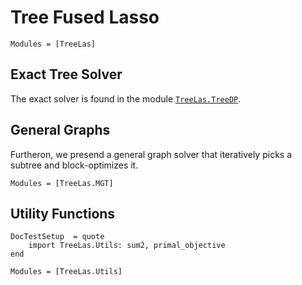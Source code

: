 Tree Fused Lasso
===============

```@autodocs
Modules = [TreeLas]
```

Exact Tree Solver
----------------

The exact solver is found in the module [`TreeLas.TreeDP`](@ref).


General Graphs
--------------

Furtheron, we presend a general graph solver that iteratively picks a subtree and block-optimizes it.
```@autodocs
Modules = [TreeLas.MGT]
```


Utility Functions
----------------

```@meta
DocTestSetup  = quote
    import TreeLas.Utils: sum2, primal_objective
end
```
```@autodocs
Modules = [TreeLas.Utils]
```
